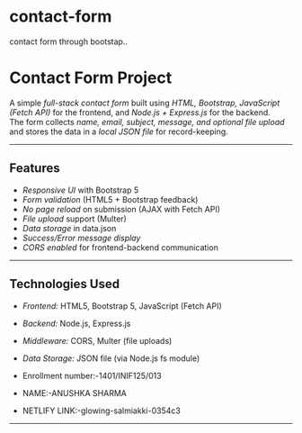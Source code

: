 # contact-form
contact form through bootstap..
# Contact Form Project

A simple *full-stack contact form* built using *HTML, Bootstrap, JavaScript (Fetch API)* for the frontend, and *Node.js + Express.js* for the backend.  
The form collects *name, email, subject, message, and optional file upload* and stores the data in a *local JSON file* for record-keeping.

---

##  Features
- *Responsive UI* with Bootstrap 5
- *Form validation* (HTML5 + Bootstrap feedback)
- *No page reload* on submission (AJAX with Fetch API)
- *File upload* support (Multer)
- *Data storage* in data.json
- *Success/Error message display*
- *CORS enabled* for frontend-backend communication

---

##  Technologies Used
- *Frontend:* HTML5, Bootstrap 5, JavaScript (Fetch API)
- *Backend:* Node.js, Express.js
- *Middleware:* CORS, Multer (file uploads)
- *Data Storage:* JSON file (via Node.js fs module)

- Enrollment number:-1401/INIF125/013
- NAME:-ANUSHKA SHARMA
- NETLIFY LINK:-glowing-salmiakki-0354c3

---




